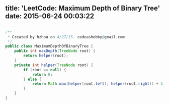title: 'LeetCode: Maximum Depth of Binary Tree'
date: 2015-06-24 00:03:22
---

```java

/**
 * Created by hzhou on 4/27/15. codeashobby@gmail.com
 */
public class MaximumDepthOfBinaryTree {
    public int maxDepth(TreeNode root) {
        return helper(root);
    }
    private int helper(TreeNode root) {
        if (root == null) {
            return 0;
        } else {
            return Math.max(helper(root.left), helper(root.right)) + 1;
        }
    }
}
```
